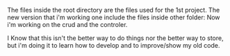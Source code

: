 The files inside the root directory are the files used for the 1st project.
The new version that i'm working one include the files inside other folder:
Now i'm working on the crud and the controler. 

I Know that this isn't the better way to do things nor the better way to store, but
i'm doing it to learn how to develop and to improve/show my old code. 